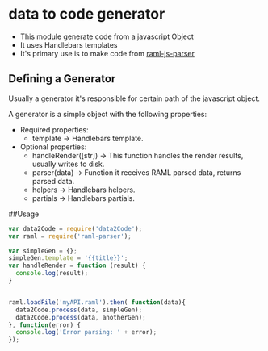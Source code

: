 # data to code generator
  
  * This module generate code from a javascript Object
  * It uses Handlebars templates
  * It's primary use is to make code from [raml-js-parser](https://github.com/raml-org/raml-js-parser)
  
## Defining a Generator

Usually a generator it's responsible for certain path of the javascript object.
 
A generator is a simple object with the following properties:

 * Required properties:
    * template -> Handlebars template.
 * Optional properties:
    * handleRender([str]) -> This function handles the render results, usually writes to disk. 
    * parser(data) -> Function it receives RAML parsed data, returns parsed data.                                                     
    * helpers -> Handlebars helpers.  
    * partials -> Handlebars partials. 


##Usage 

```javascript
var data2Code = require('data2Code');
var raml = require('raml-parser');

var simpleGen = {};
simpleGen.template = '{{title}}';
var handleRender = function (result) {
  console.log(result);
}


raml.loadFile('myAPI.raml').then( function(data){
  data2Code.process(data, simpleGen);   
  data2Code.process(data, anotherGen);
}, function(error) {
  console.log('Error parsing: ' + error);
});

